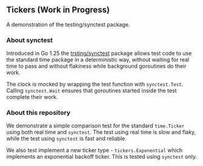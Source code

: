## Tickers (Work in Progress)

A demonstration of the testing/synctest package.

### About synctest

Introduced in Go 1.25 the [trsting/synctest](https://pkg.go.dev/testing/synctest) package allows test code to use the standard time package in a deterministic way, without waiting for real time to pass and without flakiness while background goroutines do their work.

The clock is mocked by wrapping the test function with `synctest.Test`. Calling `synctest.Wait` ensures that goroutines started inside the test complete their work.

### About this repository

We demonstrate a simple comparison test for the standard `time.Ticker` using both real time and `synctest`. The test using real time is slow and flaky, while the test using `synctest` is fast and reliable.

We also test implement a new ticker type - `tickers.Exponential` which implements an exponential backoff ticker. This is tested using `synctest` only.


